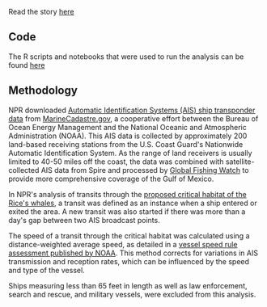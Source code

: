  Read the story [here](https://www.npr.org/2023/11/16/1212690111/only-51-of-these-u-s-whales-remain-little-has-been-done-to-prevent-their-extinct)

## Code

The R scripts and notebooks that were used to run the analysis can be found [here](https://github.com/NPR-investigations/rices-whale-speed-analysis/tree/main/analysis)

## Methodology
NPR downloaded [Automatic Identification Systems (AIS) ship transponder data](https://coast.noaa.gov/htdata/CMSP/AISDataHandler/2022/index.html) from [MarineCadastre.gov](MarineCadastre.gov), a cooperative effort between the Bureau of Ocean Energy Management and the National Oceanic and Atmospheric Administration (NOAA). This AIS data is collected by approximately 200 land-based receiving stations from the U.S. Coast Guard's Nationwide Automatic Identification System. As the range of land receivers is usually limited to 40-50 miles off the coast, the data was combined with satellite-collected AIS data from Spire and processed by [Global Fishing Watch](https://globalfishingwatch.org/) to provide more comprehensive coverage of the Gulf of Mexico.

In NPR's analysis of transits through the [proposed critical habitat of the Rice's whales](https://noaa.maps.arcgis.com/home/item.html?id=f85d90527131406489ce721b2b71960b), a transit was defined as an instance when a ship entered or exited the area. A new transit was also started if there was more than a day's gap between two AIS broadcast points.

The speed of a transit through the critical habitat was calculated using a distance-weighted average speed, as detailed in a [vessel speed rule assessment published by NOAA](https://media.fisheries.noaa.gov/2021-01/FINAL_NARW_Vessel_Speed_Rule_Report_Jun_2020.pdf?null). This method corrects for variations in AIS transmission and reception rates, which can be influenced by the speed and type of the vessel.

Ships measuring less than 65 feet in length as well as law enforcement, search and rescue, and military vessels, were excluded from this analysis.
